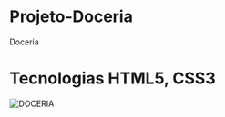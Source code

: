 # Projeto-Doceria
 Doceria
# Tecnologias HTML5, CSS3

![DOCERIA](https://user-images.githubusercontent.com/102436341/228941387-f4311ef5-780a-4d51-aefe-4840b1d2cca9.png)
